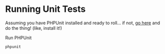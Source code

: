 # Running Unit Tests #

Assuming you have PHPUnit installed and ready to roll... if not, [go here](https://phpunit.de) and do the thing! (like, install it!)

Run PHPUnit

```bash
phpunit
```
